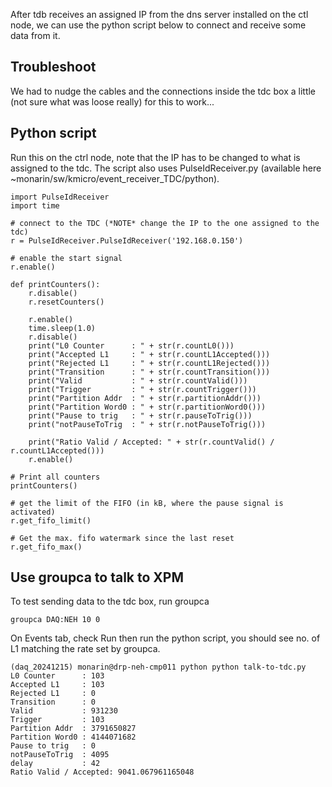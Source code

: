 After tdb receives an assigned IP from the dns server installed on the ctl node, we can use the python script below to connect and receive some data from it. 
## Troubleshoot
We had to nudge the cables and the connections inside the tdc box a little (not sure what was loose really) for this to work...

## Python script 
Run this on the ctrl node, note that the IP has to be changed to what is assigned to the tdc. The script also uses PulseIdReceiver.py (available here ~monarin/sw/kmicro/event_receiver_TDC/python).
```
import PulseIdReceiver
import time

# connect to the TDC (*NOTE* change the IP to the one assigned to the tdc)
r = PulseIdReceiver.PulseIdReceiver('192.168.0.150')

# enable the start signal
r.enable()

def printCounters():
    r.disable()
    r.resetCounters()

    r.enable()
    time.sleep(1.0)
    r.disable()
    print("L0 Counter      : " + str(r.countL0()))
    print("Accepted L1     : " + str(r.countL1Accepted()))
    print("Rejected L1     : " + str(r.countL1Rejected()))
    print("Transition      : " + str(r.countTransition()))
    print("Valid           : " + str(r.countValid()))
    print("Trigger         : " + str(r.countTrigger()))
    print("Partition Addr  : " + str(r.partitionAddr()))
    print("Partition Word0 : " + str(r.partitionWord0()))
    print("Pause to trig   : " + str(r.pauseToTrig()))
    print("notPauseToTrig  : " + str(r.notPauseToTrig()))

    print("Ratio Valid / Accepted: " + str(r.countValid() / r.countL1Accepted()))
    r.enable()

# Print all counters
printCounters()

# get the limit of the FIFO (in kB, where the pause signal is activated)
r.get_fifo_limit()

# Get the max. fifo watermark since the last reset
r.get_fifo_max()

```
## Use groupca to talk to XPM
To test sending data to the tdc box, run groupca
```
groupca DAQ:NEH 10 0
```
On Events tab, check Run then run the python script, you should see no. of L1 matching the rate set by groupca.
```
(daq_20241215) monarin@drp-neh-cmp011 python python talk-to-tdc.py
L0 Counter      : 103
Accepted L1     : 103
Rejected L1     : 0
Transition      : 0
Valid           : 931230
Trigger         : 103
Partition Addr  : 3791650827
Partition Word0 : 4144071682
Pause to trig   : 0
notPauseToTrig  : 4095
delay           : 42
Ratio Valid / Accepted: 9041.067961165048
```
